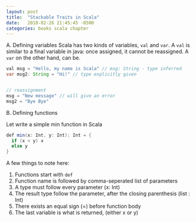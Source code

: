 ```yaml
---
layout: post
title:  "Stackable Traits in Scala"
date:   2018-02-26 21:45:45 -0500
categories: books scala chapter
---
```


A. Defining variables
Scala has two kinds of variables, `val` and `var`. A `val` is similar to a final variable
in java: once assigned, it cannot be reassigned. A `var` on the other hand, can be.

```java
val msg = "Hello, my name is Scala" // msg: String - type inferred
var msg2: String = "Hi!" // type explicitly given


// reassignment
msg = "New message" // will give an error
msg2 = "Bye Bye"
```


B. Defining functions

Let write a simple min function in Scala
```java
def min(x: Int, y: Int): Int = {
  if (x < y) x
  else y
}
```
A few things to note here:
1. Functions start with `def`
2. Function name is followed by comma-seperated list of parameters
3. A type must follow every parameter (x: Int)
4. The result type follow the parameter, after the closing parenthesis (list : Int)
5. There exists an equal sign (=) before function body
6. The last variable is what is returned, (either x or y)
